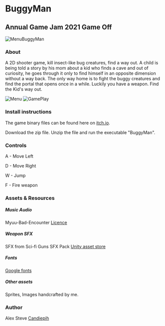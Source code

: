 # BuggyMan

## Annual Game Jam 2021 Game Off
![MenuBuggyMan](https://user-images.githubusercontent.com/44834632/144320052-c3cb221c-d714-4852-acc4-f027d0087685.png)


### About

A 2D shooter game, kill insect-like bug creatures, find a way out.
A child is being told a story by his mom about a kid who finds a cave and out of curiosity, he goes through it only to find himself in an opposite dimension without a way back.
The only way home is to fight the buggy creatures and find the portal that opens once in a while. Luckily you have a weapon. Find the Kid's way out.

![Menu](https://user-images.githubusercontent.com/44834632/144709059-56912798-7485-4092-823c-706b94581d8a.png)
![GamePlay](https://user-images.githubusercontent.com/44834632/144709078-d9662b78-fb38-4eda-86b0-570c652cc967.png)

### Install instructions

The game binary files can be found here on [itch.io](https://candiepih.itch.io/buggy-man).

Download the zip file. Unzip the file and run the executable "BuggyMan".

### Controls

A - Move Left

D - Move Right

W - Jump

F - Fire weapon

### Assets & Resources

##### Music Audio

Myuu-Bad-Encounter [Licence](https://creativecommons.org/licenses/by/3.0/)

##### Weapon SFX

SFX from Sci-fi Guns SFX Pack [Unity asset store](https://assetstore.unity.com/packages/audio/sound-fx/sci-fi-guns-sfx-pack-181144)

##### Fonts

[Google fonts](https://fonts.google.com/)

##### Other assets

Sprites, Images handcrafted by me.

### Author

Alex Steve [Candiepih](https://github.com/candiepih/)
